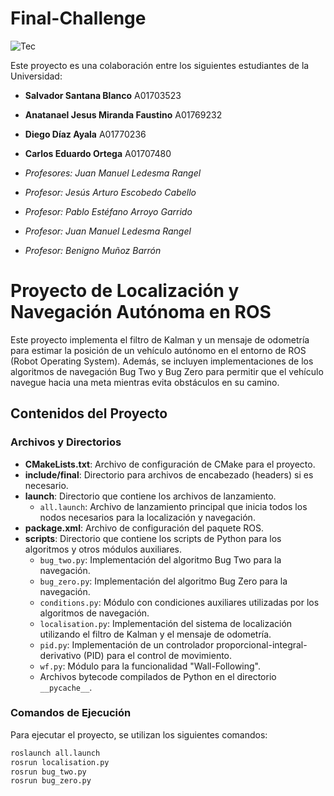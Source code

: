 # Final-Challenge

![Tec](https://brandemia.org/sites/default/files/sites/default/files/tec_monterrey_nuevo_logo.png)

Este proyecto es una colaboración entre los siguientes estudiantes de la Universidad:

- **Salvador Santana Blanco**            A01703523
- **Anatanael Jesus Miranda Faustino**  A01769232
- **Diego Díaz Ayala**            A01770236
- **Carlos Eduardo Ortega**        A01707480


- *Profesores: Juan Manuel Ledesma Rangel*
- *Profesor: Jesús Arturo Escobedo Cabello*
- *Profesor: Pablo Estéfano Arroyo Garrido*
- *Profesor: Juan Manuel Ledesma Rangel*
- *Profesor: Benigno Muñoz Barrón*


# Proyecto de Localización y Navegación Autónoma en ROS

Este proyecto implementa el filtro de Kalman y un mensaje de odometría para estimar la posición de un vehículo autónomo en el entorno de ROS (Robot Operating System). Además, se incluyen implementaciones de los algoritmos de navegación Bug Two y Bug Zero para permitir que el vehículo navegue hacia una meta mientras evita obstáculos en su camino.

## Contenidos del Proyecto

### Archivos y Directorios

- **CMakeLists.txt**: Archivo de configuración de CMake para el proyecto.
- **include/final**: Directorio para archivos de encabezado (headers) si es necesario.
- **launch**: Directorio que contiene los archivos de lanzamiento.
  - `all.launch`: Archivo de lanzamiento principal que inicia todos los nodos necesarios para la localización y navegación.
- **package.xml**: Archivo de configuración del paquete ROS.
- **scripts**: Directorio que contiene los scripts de Python para los algoritmos y otros módulos auxiliares.
  - `bug_two.py`: Implementación del algoritmo Bug Two para la navegación.
  - `bug_zero.py`: Implementación del algoritmo Bug Zero para la navegación.
  - `conditions.py`: Módulo con condiciones auxiliares utilizadas por los algoritmos de navegación.
  - `localisation.py`: Implementación del sistema de localización utilizando el filtro de Kalman y el mensaje de odometría.
  - `pid.py`: Implementación de un controlador proporcional-integral-derivativo (PID) para el control de movimiento.
  - `wf.py`: Módulo para la funcionalidad "Wall-Following".
  - Archivos bytecode compilados de Python en el directorio `__pycache__`.

### Comandos de Ejecución

Para ejecutar el proyecto, se utilizan los siguientes comandos:

```bash
roslaunch all.launch
rosrun localisation.py
rosrun bug_two.py 
rosrun bug_zero.py
